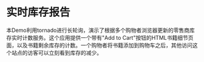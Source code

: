 # 实时库存报告
本Demo利用tornado进行长轮询，演示了根据多个购物者浏览器更新的零售商库存实时计数服务。这个应用提供一个带有"Add to Cart"按钮的HTML书籍细节页面，以及书籍剩余库存的计数。一个购物者将书籍添加到购物车之后，其他访问这个站点的访客可以立刻看到库存的减少。
